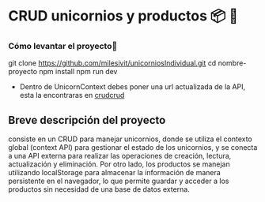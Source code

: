 # CRUD unicornios y productos 📦 🦄

### Cómo levantar el proyecto🤔
git clone https://github.com/milesivit/unicorniosIndividual.git
cd nombre-proyecto
npm install
npm run dev

- Dentro de UnicornContext debes poner una url actualizada de la API, esta la encontraras en [crudcrud](https://crudcrud.com/)

## Breve descripción del proyecto 
consiste en un CRUD para manejar unicornios, donde se utiliza el contexto global (context API) para gestionar el estado de los unicornios, y se conecta a una API externa para realizar las operaciones de creación, lectura, actualización y eliminación. Por otro lado, los productos se manejan utilizando localStorage para almacenar la información de manera persistente en el navegador, lo que permite guardar y acceder a los productos sin necesidad de una base de datos externa.
